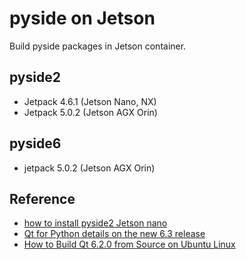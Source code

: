 # pyside on Jetson

Build pyside packages in Jetson container.

## pyside2

- Jetpack 4.6.1 (Jetson Nano, NX)
- Jetpack 5.0.2 (Jetson AGX Orin)

## pyside6

- jetpack 5.0.2 (Jetson AGX Orin)
## Reference

- [how to install pyside2 Jetson nano](https://forums.developer.nvidia.com/t/how-to-install-pyside2-jetson-nano/78677/3)
- [Qt for Python details on the new 6.3 release](https://www.qt.io/blog/qt-for-python-details-on-the-new-6.3-release)
- [How to Build Qt 6.2.0 from Source on Ubuntu Linux](https://www.ics.com/blog/how-build-qt-620-source-ubuntu-linux)